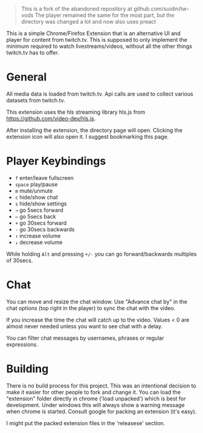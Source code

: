 > This is a fork of the abandoned repository at github.com/suidin/tw-vods
> The player remained the same for the most part, but the directory was changed a lot and now also uses preact

This is a simple Chrome/Firefox Extension that is an alternative UI and player for content from twitch.tv.
This is supposed to only implement the minimum required to watch livestreams/videos, without all the other things twitch.tv has to offer.

# General
All media data is loaded from twitch.tv. Api calls are used to collect various datasets from twitch.tv.

This extension uses the hls streaming library hls.js from https://github.com/video-dev/hls.js.

After installing the extension, the directory page will open. 
Clicking the extension icon will also open it. I suggest bookmarking this page.

# Player Keybindings

* ```f``` enter/leave fullscreen
* ```space``` play/pause
* ```m``` mute/unmute
* ```c``` hide/show chat
* ```s``` hide/show settings
* ```→``` go 5secs forward
* ```←``` go 5secs back
* ```+``` go 30secs forward
* ```-``` go 30secs backwards
* ```↑``` increase volume
* ```↓``` decrease volume

While holding ```Alt``` and pressing ```+/-``` you can go forward/backwards multiples of 30secs.

# Chat

You can move and resize the chat window.
Use "Advance chat by" in the chat options (top right in the player) to sync the chat with the video.

If you increase the time the chat will catch up to the video.
Values < 0 are almost never needed unless you want to see chat with a delay.

You can filter chat messages by usernames, phrases or regular expressions.

# Building

There is no build process for this project. This was an intentional decision to make it easier for other people to fork and change it.
You can load the "extension" folder directly in chrome ('load unpacked') which is best for development.
Under windows this will always show a warning message when chrome is started.
Consult google for packing an extension (it's easy).

I might put the packed extension files in the 'releasese' section.
